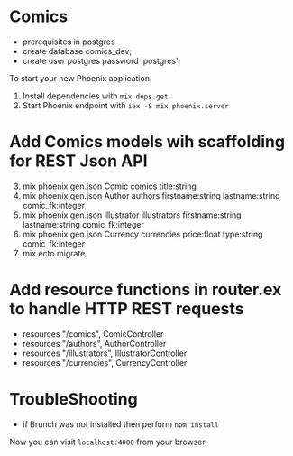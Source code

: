 # Comics

* prerequisites in postgres 
* create database comics_dev; 
* create user postgres password 'postgres';

To start your new Phoenix application:

1. Install dependencies with `mix deps.get`
2. Start Phoenix endpoint with `iex -S mix phoenix.server`

# Add Comics models wih scaffolding for REST Json API

3. mix phoenix.gen.json Comic comics title:string 
4. mix phoenix.gen.json Author authors firstname:string lastname:string comic_fk:integer 
5. mix phoenix.gen.json Illustrator illustrators firstname:string lastname:string comic_fk:integer
6. mix phoenix.gen.json Currency currencies price:float type:string comic_fk:integer
7. mix ecto.migrate

# Add resource functions in router.ex to handle HTTP REST requests

* resources "/comics", ComicController
* resources "/authors", AuthorController
* resources "/illustrators", IllustratorController
* resources "/currencies", CurrencyController

# TroubleShooting

* if Brunch was not installed then perform `npm install` 

Now you can visit `localhost:4000` from your browser.
